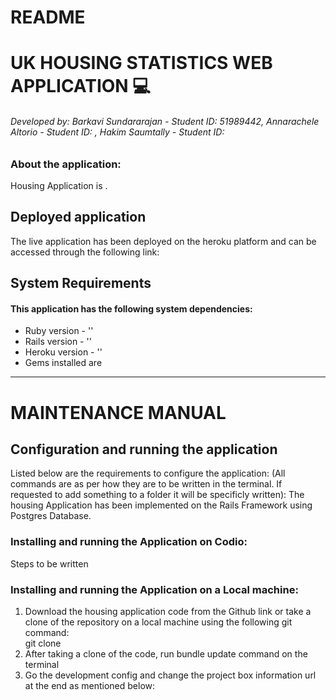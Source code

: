 # README

# UK HOUSING STATISTICS WEB APPLICATION :computer:
###### *Developed by: Barkavi Sundararajan - Student ID: 51989442, Annarachele Altorio - Student ID:    , Hakim Saumtally - Student ID:*
### About the application:
Housing Application is .


## Deployed application
The live application has been deployed on the heroku platform and can be accessed through the following link:  


## System Requirements 
#### This application has the following system dependencies:
* Ruby version  - ''
* Rails version  - ''
* Heroku version - ''
* Gems installed are 

____

# MAINTENANCE MANUAL
## Configuration and running the application
Listed below are the requirements to configure the application: (All commands are as per how they are to be written in the terminal. If requested to add something to a folder it will be specificly written):
The housing Application has been implemented on the Rails Framework using Postgres Database. 


### Installing and running the Application on Codio:
Steps to be written
### Installing and running the Application on a Local machine:
1. Download the housing application code from the Github link or take a clone of the repository on a local machine using the following git command:  
git clone 
2. After taking a clone of the code, run bundle update command on the terminal
3. Go the development config and change the project box information url at the end as mentioned below:
